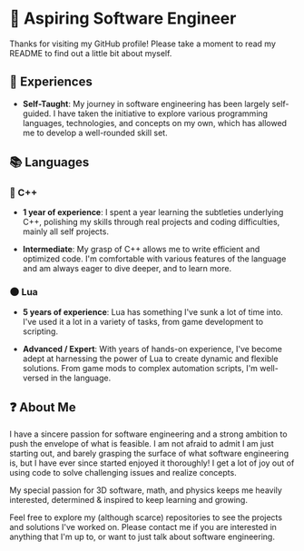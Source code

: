# 🌱 Aspiring Software Engineer

Thanks for visiting my GitHub profile! Please take a moment to read my README to find out a little bit about myself.

## 🔰 Experiences

- **Self-Taught**: My journey in software engineering has been largely self-guided. I have taken the initiative to explore various programming languages, technologies, and concepts on my own, which has allowed me to develop a well-rounded skill set.

## 📚 Languages

### 🧰 C++

- **1 year of experience**: I spent a year learning the subtleties underlying C++, polishing my skills through real projects and coding difficulties, mainly all self projects.

- **Intermediate**: My grasp of C++ allows me to write efficient and optimized code. I'm comfortable with various features of the language and am always eager to dive deeper, and to learn more.

### 🌑 Lua

- **5 years of experience**: Lua has something I've sunk a lot of time into. I've used it a lot in a variety of tasks, from game development to scripting.

- **Advanced / Expert**: With years of hands-on experience, I've become adept at harnessing the power of Lua to create dynamic and flexible solutions. From game mods to complex automation scripts, I'm well-versed in the language.

## ❓ About Me

I have a sincere passion for software engineering and a strong ambition to push the envelope of what is feasible. I am not afraid to admit I am just starting out, and barely grasping the surface of what software engineering is, but I have ever since started enjoyed it thoroughly! I get a lot of joy out of using code to solve challenging issues and realize concepts. 

My special passion for 3D software, math, and physics keeps me heavily interested, determined & inspired to keep learning and growing.

Feel free to explore my (although scarce) repositories to see the projects and solutions I've worked on. Please contact me if you are interested in anything that I'm up to, or want to just talk about software engineering.

